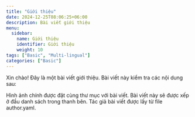 ```yaml
---
title: "Giới thiệu"
date: 2024-12-25T08:06:25+06:00
description: Bài viết giới thiệu
menu:
  sidebar:
    name: Giới thiệu
    identifier: Giới thiệu
    weight: 10
tags: ["Basic", "Multi-lingual"]
categories: ["Basic"]
---
```


Xin chào! Đây là một bài viết giới thiệu. Bài viết này kiểm tra các nội dung sau:

Hình ảnh chính được đặt cùng thư mục với bài viết.
Bài viết này sẽ được xếp ở đầu danh sách trong thanh bên.
Tác giả bài viết được lấy từ file author.yaml.

